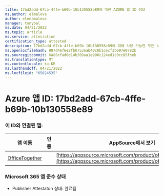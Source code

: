 ```yaml
---
title: 17bd2add-67cb-4ffe-b69b-10b130558e89에 대한 AZURE 앱 ID 정보
ms.author: elmalova
author: elenamalova
manager: tonybal
ms.date: 04/21/2022
ms.topic: article
ms.service: attestation
certification_type: attested
description: 17bd2add-67cb-4ffe-b69b-10b130558e89에 대해 사용 가능한 모든 보안 및 규정 준수 정보입니다.
ms.openlocfilehash: 987d46f6e2fb07536ab40c0b1cecf3b697e0782b
ms.sourcegitcommit: 6a86cfad0d14b309aa1e990c124ed1c0cc85fbeb
ms.translationtype: MT
ms.contentlocale: ko-KR
ms.lasthandoff: 04/21/2022
ms.locfileid: "65024535"
---
```

# <a name="azure-app-id-17bd2add-67cb-4ffe-b69b-10b130558e89"></a>Azure 앱 ID: 17bd2add-67cb-4ffe-b69b-10b130558e89


### <a name="apps-associated-with-this-id"></a>이 ID와 연결된 앱:
| **앱 이름** | **인증** | **AppSource에서 보기** |
|--------------|---------------|-----------------------|
| [OfficeTogether](../forward/WA200003767.md) |  | [https://appsource.microsoft.com/product/office/WA200003767](https://appsource.microsoft.com/product/office/WA200003767) |

### <a name="microsoft-365-app-compliance-status"></a>Microsoft 365 앱 준수 상태
- Publisher Attestaton 상태: 완료됨
